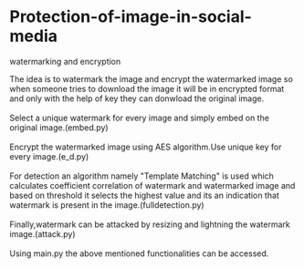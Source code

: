 # Protection-of-image-in-social-media
watermarking and encryption

The idea is to watermark the image and encrypt the watermarked image so when someone tries to download the image it will be in encrypted format and only with the help of key they can donwload the original image.<br><br>
Select a unique watermark for every image and simply embed on the original image.(embed.py)<br><br>
Encrypt the watermarked image using AES algorithm.Use unique key for every image.(e_d.py)<br><br>
For detection an algorithm namely "Template Matching" is used which calculates coefficient correlation of watermark and watermarked image and based on threshold it selects the highest value and its an indication that watermark is present in the image.(fulldetection.py)<br><br>
Finally,watermark can be attacked by resizing and lightning the watermark image.(attack.py)<br><br>
Using main.py the above mentioned functionalities can be accessed.

